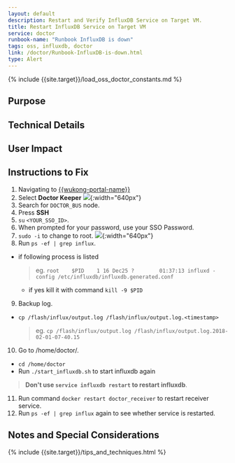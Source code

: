 ```yaml
---
layout: default
description: Restart and Verify InfluxDB Service on Target VM.
title: Restart InfluxDB Service on Target VM
service: doctor
runbook-name: "Runbook InfluxDB is down"
tags: oss, influxdb, doctor
link: /doctor/Runbook-InfluxDB-is-down.html
type: Alert
---
```


{% include {{site.target}}/load_oss_doctor_constants.md %}

## Purpose

## Technical Details

## User Impact

## Instructions to Fix

1. Navigating to [{{wukong-portal-name}}]({{wukong-portal-link}})
2. Select **Doctor Keeper**
![]({{site.baseurl}}/docs/runbooks/doctor/images/wukong/keeper/WukongDoctorKeeper.png){:width="640px"}
3. Search for `DOCTOR_BUS` node.
4. Press **SSH**
5. `su` `<YOUR_SSO_ID>`.
6. When prompted for your password, use your SSO Password.
7. `sudo -i` to change to root.
![]({{site.baseurl}}/docs/runbooks/doctor/images/wukong/keeper/WukongDoctorKeeper2.png){:width="640px"}
8. Run `ps -ef | grep influx`.
  * if following process is listed  
    >eg. `root    $PID    1 16 Dec25 ?        01:37:13 influxd -config /etc/influxdb/influxdb.generated.conf`

    -  if yes kill it with command `kill -9 $PID`
9. Backup log.
  * `cp /flash/influx/output.log /flash/influx/output.log.<timestamp>`   
    >eg. `cp /flash/influx/output.log /flash/influx/output.log.2018-02-01-07-40.15`

10. Go to /home/doctor/.
  * `cd /home/doctor`
  * Run `./start_influxdb.sh` to start influxdb again
  >**Don't use `service influxdb restart` to restart influxdb**.

11. Run command `docker restart doctor_receiver` to restart receiver service.  
12. Run `ps -ef | grep influx` again to see whether service is restarted.

## Notes and Special Considerations

{% include {{site.target}}/tips_and_techniques.html %}
